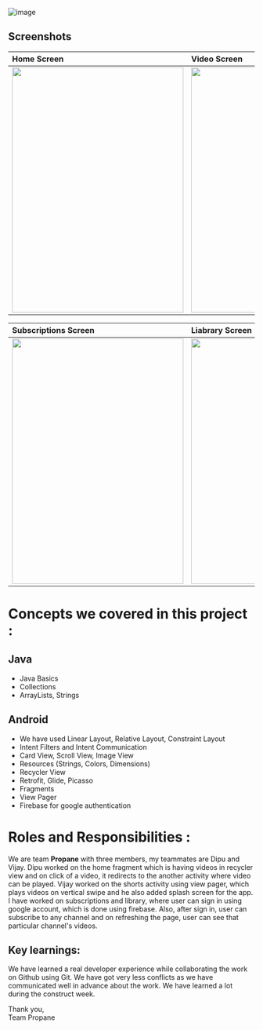 ![image](https://user-images.githubusercontent.com/86671330/135763017-58851986-081e-40d1-80b8-7fb4b57a9596.png)

## Screenshots

|**Home Screen**|**Video Screen**|**Short video Screen**|
|:---|:--|:-|
|<img src=https://user-images.githubusercontent.com/86510520/135839773-0953ed53-7cc6-41db-814d-2d9580d6122f.jpg height="500px" width="350px"/>|<img src=https://user-images.githubusercontent.com/86510520/135840231-93fb100f-eb88-4fb9-8731-7ed5c3ab52b3.jpg height="500px" width="350px"/>|<img src=https://user-images.githubusercontent.com/86510520/135840354-65f995dc-2ccd-408e-8035-61c13756b37c.jpg height="500px" width="350px"/>

|**Subscriptions Screen**|**Liabrary Screen**|**After cliking subscribe Screen**|
|:---|:--|:-|
|<img src=https://user-images.githubusercontent.com/86510520/135840679-502574b1-ba10-43b2-8ac5-7f9cb2235197.jpg height="500px" width="350px"/>|<img src=https://user-images.githubusercontent.com/86510520/135840814-e03d4cf9-4f71-4148-9870-c05a99ef4118.jpg height="500px" width="350px"/>|<img src=https://user-images.githubusercontent.com/86510520/135840878-58ba7a84-9c03-49f6-94ee-534447d277ba.jpg height="500px" width="350px"/>
# Concepts we covered in this project :

## Java

- Java Basics
- Collections
- ArrayLists, Strings

## Android

- We have used Linear Layout, Relative Layout, Constraint Layout
- Intent Filters and Intent Communication
- Card View, Scroll View, Image View
- Resources (Strings, Colors, Dimensions)
- Recycler View
- Retrofit, Glide, Picasso
- Fragments
- View Pager
- Firebase for google authentication

# Roles and Responsibilities :

We are team **Propane** with three members, my teammates are Dipu and Vijay. Dipu worked on the home fragment which is having videos in recycler view and on click of a video, it redirects to the another activity where video can be played. Vijay worked on the shorts activity using view pager, which plays videos on vertical swipe and he also added splash screen for the app. 
I have worked on subscriptions and library, where user can sign in using google account, which is done using firebase. Also, after sign in, user can subscribe to any channel and on refreshing the page, user can see that particular channel's videos.

## Key learnings:

We have learned a real developer experience while collaborating the work on Github using Git. We have got very less conflicts as we have communicated well in advance about the work. We have learned a lot during the construct week.

Thank you,\
Team Propane
